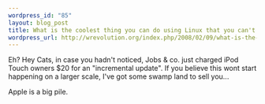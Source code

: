 ```yaml
--- 
wordpress_id: "85"
layout: blog_post
title: What is the coolest thing you can do using Linux that you can't do with Windows or on a Mac?
wordpress_url: http://wrevolution.org/index.php/2008/02/09/what-is-the-coolest-thing-you-can-do-using-linux-that-you-cant-do-with-windows-or-on-a-mac/
---
```

Eh? Hey Cats, in case you hadn't noticed, Jobs & co. just charged iPod Touch owners $20 for an "incremental update".  If you believe this wont start happening on a larger scale, I've got some swamp land to sell you...

Apple is a big pile.

